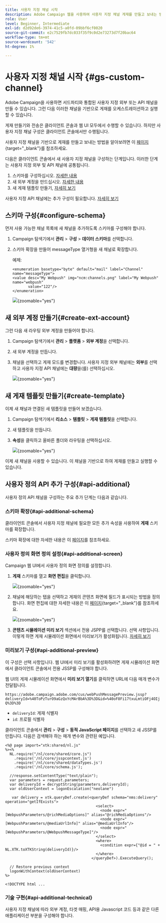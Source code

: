 ```yaml
---
title: 사용자 지정 채널 시작
description: Adobe Campaign 웹을 사용하여 사용자 지정 채널 게재를 만들고 보내는 방법을 알아봅니다
role: User
level: Beginner, Intermediate
exl-id: d2d92de6-3974-41c5-a0fd-09bbf6cf0020
source-git-commit: e2c7529fb7dc033f35f9c0d2e73273d7f20bac64
workflow-type: tm+mt
source-wordcount: '542'
ht-degree: 1%

---
```


# 사용자 지정 채널 시작 {#gs-custom-channel}

Adobe Campaign을 사용하면 서드파티와 통합된 사용자 지정 외부 또는 API 채널을 만들 수 있습니다. 그런 다음 이러한 채널을 기반으로 게재를 오케스트레이션하고 실행할 수 있습니다.

게재 만들기와 전송은 클라이언트 콘솔과 웹 UI 모두에서 수행할 수 있습니다. 하지만 사용자 지정 채널 구성은 클라이언트 콘솔에서만 수행됩니다.

사용자 지정 채널을 기반으로 게재를 만들고 보내는 방법을 알아보려면 이 [페이지](https://experienceleague.adobe.com/docs/campaign-web/v8/msg/gs-custom-channel.html?lang=ko){target="_blank"}를 참조하세요.

다음은 클라이언트 콘솔에서 새 사용자 지정 채널을 구성하는 단계입니다. 이러한 단계는 사용자 지정 외부 및 API 채널에 공통됩니다.

1. 스키마를 구성하십시오. [자세한 내용](#configure-schema)
1. 새 외부 계정을 만드십시오. [자세한 내용](#create-ext-account)
1. 새 게재 템플릿 만들기, [자세히 보기](#create-template)

사용자 지정 API 채널에는 추가 구성이 필요합니다. [자세히 보기](#api-additional)

## 스키마 구성{#configure-schema}

먼저 사용 가능한 채널 목록에 새 채널을 추가하도록 스키마를 구성해야 합니다.

1. Campaign 탐색기에서 **관리** > **구성** > **데이터 스키마**&#x200B;를 선택합니다.

1. 스키마 확장을 만들어 messageType 열거형을 새 채널로 확장합니다.

   예제:

   ```
   <enumeration basetype="byte" default="mail" label="Channel" name="messageType">
   <value desc="My Webpush" img="ncm:channels.png" label="My Webpush" name="webpush"
          value="122"/>
   </enumeration>
   ```

   ![](assets/cus-schema.png){zoomable="yes"}

## 새 외부 계정 만들기{#create-ext-account}

그런 다음 새 라우팅 외부 계정을 만들어야 합니다.

1. Campaign 탐색기에서 **관리** > **플랫폼** > **외부 계정**&#x200B;을 선택합니다.

1. 새 외부 계정을 만듭니다.

1. 채널을 선택하고 게재 모드를 변경합니다. 사용자 지정 외부 채널에는 **외부**&#x200B;를 선택하고 사용자 지정 API 채널에는 **대량**&#x200B;을(를) 선택하십시오.

   ![](assets/cus-ext-account.png){zoomable="yes"}

## 새 게재 템플릿 만들기{#create-template}

이제 새 채널과 연결된 새 템플릿을 만들어 보겠습니다.

1. Campaign 탐색기에서 **리소스** > **템플릿** > **게재 템플릿**&#x200B;을 선택합니다.

1. 새 템플릿을 만듭니다.

1. **속성**&#x200B;을 클릭하고 올바른 폴더와 라우팅을 선택하십시오.

   ![](assets/cus-template.png){zoomable="yes"}

이제 새 채널을 사용할 수 있습니다. 이 채널을 기반으로 하여 게재를 만들고 실행할 수 있습니다.

## 사용자 정의 API 추가 구성{#api-additional}

사용자 정의 API 채널을 구성하는 주요 추가 단계는 다음과 같습니다.

### 스키마 확장{#api-additional-schema}

클라이언트 콘솔에서 사용자 지정 채널에 필요한 모든 추가 속성을 사용하여 **게재** 스키마를 확장합니다.

스키마 확장에 대한 자세한 내용은 이 [페이지](../dev/extend-schema.md)를 참조하세요.

### 사용자 정의 화면 정의 설정{#api-additional-screen}

Campaign 웹 UI에서 사용자 정의 화면 정의를 설정합니다.

1. **게재** 스키마를 열고 **화면 편집**&#x200B;을 클릭합니다.

   ![](assets/cus-schema2.png){zoomable="yes"}

1. 채널에 해당하는 탭을 선택하고 게재의 콘텐츠 화면에 필드가 표시되는 방법을 정의합니다. 화면 편집에 대한 자세한 내용은 이 [페이지](https://experienceleague.adobe.com/docs/campaign-web/v8/conf/schemas.html?lang=ko#fields){target="_blank"}를 참조하세요.

   ![](assets/cus-schema3.png){zoomable="yes"}

1. **콘텐츠 시뮬레이션 미리 보기** 섹션에서 전용 JSPP를 선택합니다. 선택 사항입니다. 이렇게 하면 게재 시뮬레이션 화면에서 미리보기가 활성화됩니다. [자세히 보기](#api-additional-preview)

### 미리보기 구성{#api-additional-preview}

이 구성은 선택 사항입니다. 웹 UI에서 미리 보기를 활성화하려면 게재 시뮬레이션 화면에서 클라이언트 콘솔에서 전용 JSSP를 구성해야 합니다.

웹 UI의 게재 시뮬레이션 화면에서 **미리 보기 열기**&#x200B;를 클릭하면 URL에 다음 매개 변수가 전달됩니다.

`https://adobe.campaign.adobe.com/cus/webPushMessagePreview.jssp?deliveryId=%40ToPzTurO9aGzQxYcMArBbA%3D%3D&id=%40oF8Fi17txuLmtiOFj4OIjQ%3D%3D`

* `deliveryId`: 게재 식별자
* `id`: 프로필 식별자

클라이언트 콘솔에서 **관리** > **구성** > **동적 JavaScript 페이지**&#x200B;를 선택하고 새 JSSP를 만듭니다. 다음은 검색해야 하는 매개 변수와 관련된 예입니다.

```
<%@ page import="xtk:shared/nl.js"
%><%
  NL.require("/nl/core/shared/core.js")
    .require('/nl/core/jsspcontext.js')
    .require('/nl/core/shared/dataTypes.js')
    .require('/nl/core/schema.js');
    
  //response.setContentType("text/plain");
  var parameters = request.parameters;
  var deliveryId = decryptString(parameters.deliveryId);
  var oldUserContext = logonEscalation("neolane")
  
   var delivery = xtk.queryDef.create(<queryDef schema="nms:delivery" operation="getIfExists">
                                         <select>
                                           <node expr="[WebpushParameters/@richMediaOptions]" alias="@richMediaOptions"/>
                                           <node expr="[WebpushParameters/@mediaUrlInfo]" alias="@mediaUrlInfo"/>
                                           <node expr="[WebpushParameters/@WebpushMessageType]"/>
                                         </select>
                                         <where>
                                           <condition expr={"@id = " + NL.XTK.toXTKString(deliveryId)}/>
                                         </where>
                                       </queryDef>).ExecuteQuery();

  // Restore previous context
  logonWithContext(oldUserContext)
%>

<!DOCTYPE html ...
```

### 기술 구현{#api-additional-technical}

사용자 지정 채널에 따라 외부 계정, 타겟 매핑, API용 Javascript 코드 등과 같은 다른 애플리케이션 부분을 구성해야 합니다.

